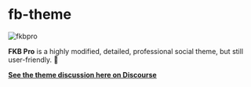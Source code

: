 # fb-theme

![fkbpro](https://user-images.githubusercontent.com/71207900/181922308-5d8bd1df-4514-483a-8c24-1478171f462a.jpg)

**FKB Pro** is a highly modified, detailed, professional social theme, but still user-friendly. :rocket:

[**See the theme discussion here on Discourse**](https://meta.discourse.org/t/fkb-pro-social-theme/234323/1)
